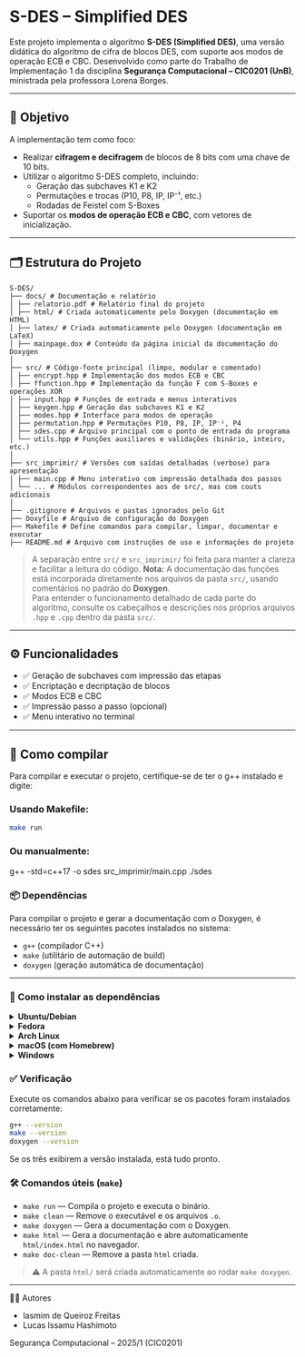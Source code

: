 # S-DES – Simplified DES

Este projeto implementa o algoritmo **S-DES (Simplified DES)**, uma versão didática do algoritmo de cifra de blocos DES, com suporte aos modos de operação ECB e CBC. Desenvolvido como parte do Trabalho de Implementação 1 da disciplina **Segurança Computacional – CIC0201 (UnB)**, ministrada pela professora Lorena Borges.

---

## 🎯 Objetivo

A implementação tem como foco:

- Realizar **cifragem e decifragem** de blocos de 8 bits com uma chave de 10 bits.
- Utilizar o algoritmo S-DES completo, incluindo:
  - Geração das subchaves K1 e K2
  - Permutações e trocas (P10, P8, IP, IP⁻¹, etc.)
  - Rodadas de Feistel com S-Boxes
- Suportar os **modos de operação ECB e CBC**, com vetores de inicialização.

---

## 🗂️ Estrutura do Projeto
```
S-DES/
├── docs/ # Documentação e relatório
│ ├── relatorio.pdf # Relatório final do projeto
│ ├── html/ # Criada automaticamente pelo Doxygen (documentação em HTML)
│ ├── latex/ # Criada automaticamente pelo Doxygen (documentação em LaTeX)
│ ├── mainpage.dox # Conteúdo da página inicial da documentação do Doxygen
│
├── src/ # Código-fonte principal (limpo, modular e comentado)
│ ├── encrypt.hpp # Implementação dos modos ECB e CBC
│ ├── ffunction.hpp # Implementação da função F com S-Boxes e operações XOR
│ ├── input.hpp # Funções de entrada e menus interativos
│ ├── keygen.hpp # Geração das subchaves K1 e K2
│ ├── modes.hpp # Interface para modos de operação
│ ├── permutation.hpp # Permutações P10, P8, IP, IP⁻¹, P4
│ ├── sdes.cpp # Arquivo principal com o ponto de entrada do programa
│ └── utils.hpp # Funções auxiliares e validações (binário, inteiro, etc.)
│
├── src_imprimir/ # Versões com saídas detalhadas (verbose) para apresentação
│ ├── main.cpp # Menu interativo com impressão detalhada dos passos
│ └── ... # Módulos correspondentes aos de src/, mas com couts adicionais
│
├── .gitignore # Arquivos e pastas ignorados pelo Git
├── Doxyfile # Arquivo de configuração do Doxygen
├── Makefile # Define comandos para compilar, limpar, documentar e executar
├── README.md # Arquivo com instruções de uso e informações do projeto
```

> A separação entre `src/` e `src_imprimir/` foi feita para manter a clareza e facilitar a leitura do código.
> **Nota:** A documentação das funções está incorporada diretamente nos arquivos da pasta `src/`, usando comentários no padrão do **Doxygen**.  
> Para entender o funcionamento detalhado de cada parte do algoritmo, consulte os cabeçalhos e descrições nos próprios arquivos `.hpp` e `.cpp` dentro da pasta `src/`.


---

## ⚙️ Funcionalidades

- ✅ Geração de subchaves com impressão das etapas
- ✅ Encriptação e decriptação de blocos
- ✅ Modos ECB e CBC
- ✅ Impressão passo a passo (opcional)
- ✅ Menu interativo no terminal

---

## 🧪 Como compilar

Para compilar e executar o projeto, certifique-se de ter o g++ instalado e digite:

### Usando Makefile:
```bash
make run
```

### Ou manualmente:
g++ -std=c++17 -o sdes src_imprimir/main.cpp
./sdes

### 📦 Dependências

Para compilar o projeto e gerar a documentação com o Doxygen, é necessário ter os seguintes pacotes instalados no sistema:

- `g++` (compilador C++)
- `make` (utilitário de automação de build)
- `doxygen` (geração automática de documentação)

---

### 🧰 Como instalar as dependências

<details><summary><strong>Ubuntu/Debian</strong></summary>

```bash
sudo apt update
sudo apt install build-essential doxygen
```
> O pacote `build-essential` inclui o `g++` e o `make`.
</details> 

<details> <summary><strong>Fedora</strong></summary>

```bash
sudo dnf install gcc-c++ make doxygen
```
</details>

 <details> <summary><strong>Arch Linux</strong></summary>

```bash
sudo pacman -S base-devel doxygen
```
> O grupo `base-devel` inclui o `make` e o `g++`.
</details> 

<details> <summary><strong>macOS (com Homebrew)</strong></summary>

```bash
brew install make doxygen
```
> O `g++` já vem com o Xcode Command Line Tools. Para garantir:

```bash
xcode-select --install
```
</details> 
<details> <summary><strong>Windows</strong></summary>

1. Instale o [MinGW](http://www.mingw.org/) ou [MSYS2](https://www.msys2.org/), que oferecem `g++` e `make`.

2. Instale o Doxygen por meio do instalador:  
   👉 [https://www.doxygen.nl/download.html](https://www.doxygen.nl/download.html)

</details>

### ✅ Verificação

Execute os comandos abaixo para verificar se os pacotes foram instalados corretamente:

```bash
g++ --version
make --version
doxygen --version
```

Se os três exibirem a versão instalada, está tudo pronto.


### 🛠️ Comandos úteis (`make`)

- `make run` — Compila o projeto e executa o binário.
- `make clean` — Remove o executável e os arquivos `.o`.
- `make doxygen` — Gera a documentação com o Doxygen.
- `make html` — Gera a documentação e abre automaticamente `html/index.html` no navegador.
- `make doc-clean` — Remove a pasta `html` criada.

> ⚠️ A pasta `html/` será criada automaticamente ao rodar `make doxygen`.

---

👨‍💻 Autores

   - Iasmim de Queiroz Freitas
   - Lucas Issamu Hashimoto

Segurança Computacional – 2025/1 (CIC0201)